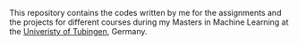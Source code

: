 This repository contains the codes written by me for the assignments and the projects for different courses during my Masters in Machine Learning at the [Univeristy of Tubingen](https://uni-tuebingen.de/fakultaeten/mathematisch-naturwissenschaftliche-fakultaet/fachbereiche/informatik/studium/studiengaenge/machine-learning/), Germany.

